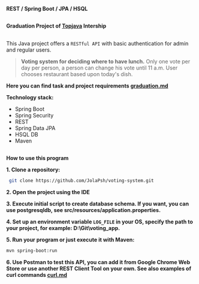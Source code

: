 **REST / Spring Boot / JPA / HSQL**
##
**Graduation Project of <a href="https://github.com/JolaPsh/topjava">Topjava</a>  Intership**
##
This Java project offers a `RESTful API` with basic authentication for admin and regular users. 


> **Voting system for deciding where to have lunch.** 
Only one vote per day per person, a person can change his vote until 11 a.m.
User chooses restaurant based upon today's dish.

 **Here you can find task and project requirements <a href="https://github.com/JolaPsh/voting-system/blob/master/graduation.md">graduation.md</a>**

 **Technology stack:**
 - Spring Boot
 - Spring Security
 - REST
 - Spring Data JPA
 - HSQL DB
 - Maven

##
**How to use this program**

**1. Clone a repository:**

```sh
 git clone https://github.com/JolaPsh/voting-system.git
```

**2. Open the project using the IDE**

**3. Execute initial script to create database schema. If you want, you can use postgresqldb,
see src/resources/application.properties.**

**4. Set up an environment variable `LOG_FILE` in your OS, specify the path to your project, for example: D:\Git\voting_app.** 

**5. Run your program or just execute it with Maven:** 

```sh
mvn spring-boot:run
```

**6. Use Postman to test this API, you can add it from Google Chrome Web Store or
use another REST Client Tool on your own. See also examples of curl commands <a href="https://github.com/JolaPsh/voting-system/blob/master/curl.md">curl.md</a>** 
##
